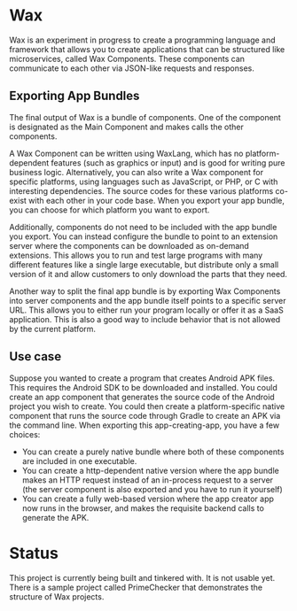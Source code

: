 # Wax

Wax is an experiment in progress to create a programming language and framework that allows you to create applications that can be structured like microservices, called Wax Components. These components can communicate to each other via JSON-like requests and responses. 

## Exporting App Bundles

The final output of Wax is a bundle of components. One of the component is designated as the Main Component and makes calls the other components. 

A Wax Component can be written using WaxLang, which has no platform-dependent features (such as graphics or input) and is good for writing pure business logic. Alternatively, you can also write a Wax component for specific platforms, using languages such as JavaScript, or PHP, or C with interesting dependencies. The source codes for these various platforms co-exist with each other in your code base. When you export your app bundle, you can choose for which platform you want to export.

Additionally, components do not need to be included with the app bundle you export. You can instead configure the bundle to point to an extension server where the components can be downloaded as on-demand extensions. This allows you to run and test large programs with many different features like a single large executable, but distribute only a small version of it and allow customers to only download the parts that they need.

Another way to split the final app bundle is by exporting Wax Components into server components and the app bundle itself points to a specific server URL. This allows you to either run your program locally or offer it as a SaaS application. This is also a good way to include behavior that is not allowed by the current platform. 

## Use case

Suppose you wanted to create a program that creates Android APK files. This requires the Android SDK to be downloaded and installed. You could create an app component that generates the source code of the Android project you wish to create. You could then create a platform-specific native component that runs the source code through Gradle to create an APK via the command line. When exporting this app-creating-app, you have a few choices:

* You can create a purely native bundle where both of these components are included in one executable.
* You can create a http-dependent native version where the app bundle makes an HTTP request instead of an in-process request to a server (the server component is also exported and you have to run it yourself)
* You can create a fully web-based version where the app creator app now runs in the browser, and makes the requisite backend calls to generate the APK.

# Status

This project is currently being built and tinkered with. It is not usable yet. There is a sample project called PrimeChecker that demonstrates the structure of Wax projects.
